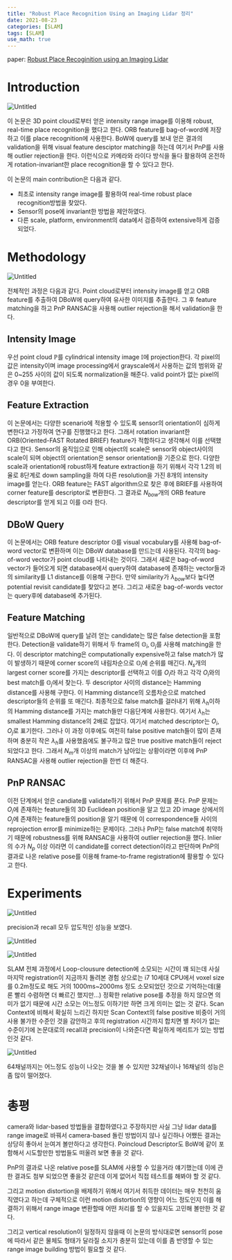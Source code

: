 ```yaml
---
title: "Robust Place Recognition Using an Imaging Lidar 정리"
date: 2021-08-23
categories: [SLAM]
tags: [SLAM]
use_math: true
---
```


paper: [Robust Place Recoginition using an Imaging Lidar](https://arxiv.org/pdf/2103.02111.pdf)

# Introduction

![Untitled](../../assets/img/Robust%20Place%20Recoginition%20using%20an%20Imaging%20Lidar%20a6f8ddbe71374b15ac871d055db5a913/Untitled.png)

이 논문은 3D point cloud로부터 얻은 intensity range image를 이용해 robust, real-time place recognition을 했다고 한다. ORB feature를 bag-of-word에 저장하고 이를 place recognition에 사용한다. BoW에 query를 보내 얻은 결과의 validation을 위해 visual feature desciptor matching을 하는데 여기서 PnP를 사용해 outlier rejection을 한다. 이런식으로 카메라와 라이다 방식을 둘다 활용하여 온전하게 rotation-invariant한 place recognition을 할 수 있다고 한다.

이 논문의 main contribution은 다음과 같다.

- 최초로 intensity range image를 활용하여 real-time robust place recognition방법을 찾았다.
- Sensor의 pose에 invariant한 방법을 제안하였다.
- 다른 scale, platform, environment의 data에서 검증하여 extensive하게 검증되었다.

# Methodology

![Untitled](../../assets/img/Robust%20Place%20Recoginition%20using%20an%20Imaging%20Lidar%20a6f8ddbe71374b15ac871d055db5a913/Untitled%201.png)

전체적인 과정은 다음과 같다. Point cloud로부터 intensity image를 얻고 ORB feature를 추출하여 DBoW에 query하여 유사한 이미지를 추출한다. 그 후 feature matching을 하고 PnP RANSAC을 사용해 outlier rejection을 해서 validation을 한다.

## Intensity Image

 우선 point cloud $\mathbb{P}$를 cylindrical intensity image $\mathbb{I}$에 projection한다. 각 pixel의 값은 intensity이며 image processing에서 grayscale에서 사용하는 값의 범위와 같은 0~255 사이의 값이 되도록 normalization을 해준다. valid point가 없는 pixel의 경우 0을 부여한다.

## Feature Extraction

이 논문에서는 다양한 scenario에 적용할 수 있도록 sensor의 orientation이 심하게 변한다고 가정하여 연구를 진행했다고 한다. 그래서 rotation invariant한 ORB(Oriented-FAST Rotated BRIEF) feature가 적합하다고 생각해서 이를 선택했다고 한다. Sensor의 움직임으로 인해 object의 scale은 sensor와 object사이의 scale이 되며 object의 orientation은 sensor orientation을 기준으로 한다. 다양한 scale과 orientation에 robust하게 feature extraction을 하기 위해서 각각 1.2의 비율로 8단계로 down sampling을 하여 다른 resolution을 가진 8개의 intensity image를 얻는다. ORB feature는 FAST algorithm으로 찾은 후에 BRIEF를 사용하여 corner feature를 descriptor로 변환한다. 그 결과로 $N_{bow}$개의 ORB feature descriptor를 얻게 되고 이를 $\mathbb{O}$라 한다.

## DBoW Query

이 논문에서는 ORB feature descriptor $\mathbb{O}$를 visual vocabulary를 사용해 bag-of-word vector로 변환하며 이는 DBoW database를 만드는데 사용된다. 각각의 bag-of-word vector가 point cloud를 나타내는 것이다. 그래서 새로은 bag-of-word vector가 들어오게 되면 database에서 query하여 database에 존재하는 vector들과의 similarity를 L1 distance를 이용해 구한다. 만약 similarity가 $\lambda_{bow}$보다 높다면 potential revisit candidate를 찾았다고 본다. 그리고 새로운 bag-of-words vector는 query후에 database에 추가된다.

## Feature Matching

일반적으로 DBoW에 query를 날려 얻는 candidate는 많은 false detection을 포함한다. Detection을 validate하기 위해서 두 frame의 $\mathbb{O}_i,\mathbb{O}_j$를 사용해 matching을 한다. 이 descriptor matching은 computationally expensive하고 false match가 많이 발생하기 때문에 corner score의 내림차순으로 $\mathbb{O}_i$에 순위를 매긴다. $N_s$개의 largest corner score를 가지는 descriptor를 선택하고 이를 $O_i$라 하고 각각 $O_i$와의 best match를 $\mathbb{O}_j$에서 찾는다. 두 descriptor 사이의 distance는 Hamming distance를 사용해 구한다. 이 Hamming distance의 오름차순으로 matched descriptor들의 순위를 또 매긴다. 최종적으로 false match를 걸러내기 위해 $\lambda_h$이하의 Hamming distance를 가지는 match들만 다음단계에 사용한다. 여기서 $\lambda_h$는 smallest Hamming distance의 2배로 잡았다. 여기서 matched descriptor는 $O_i, O_j$로 표기한다. 그러나 이 과정 이후에도 여전히 false positive match들이 많이 존재하며 충분히 작은 $\lambda_h$를 사용했음에도 불구하고 많은 true positive match들이 reject 되었다고 한다. 그래서 $N_m$개 이상의 match가 남아있는 상황이라면 이후에 PnP RANSAC을 사용해 outlier rejection을 한번 더 해준다.

## PnP RANSAC

이전 단계에서 얻은 candiate를 validate하기 위해서 PnP 문제를 푼다. PnP 문제는 $O_i$에 존재하는 feature들의 3D Euclidean position을 알고 있고  2D image 상에서의 $O_j$에 존재하는 feature들의 position을 알기 때문에 이 correspondence들 사이의 reprojection error를 minimize하는 문제이다. 그러나 PnP는 false match에 취약하기 때문에 robustness를 위해 RANSAC을 사용하여 outlier rejection을 했다. Inlier의 수가 $N_p$ 이상 이라면 이 candidate를 correct detection이라고 판단하며 PnP의 결과로 나온 relative pose를 이용해 frame-to-frame registration에 활용할 수 있다고 한다.

# Experiments

![Untitled](../../assets/img/Robust%20Place%20Recoginition%20using%20an%20Imaging%20Lidar%20a6f8ddbe71374b15ac871d055db5a913/Untitled%202.png)

precision과 recall 모두 압도적인 성능을 보였다.

![Untitled](../../assets/img/Robust%20Place%20Recoginition%20using%20an%20Imaging%20Lidar%20a6f8ddbe71374b15ac871d055db5a913/Untitled%203.png)

![Untitled](../../assets/img/Robust%20Place%20Recoginition%20using%20an%20Imaging%20Lidar%20a6f8ddbe71374b15ac871d055db5a913/Untitled%204.png)

SLAM 전체 과정에서 Loop-clousure detection에 소모되는 시간이 꽤 되는데 사실 마지막 registration이 지금까지 돌려본 경험 상으로는 i7 10세대 CPU에서 voxel size를 0.2m정도로 해도 거의 1000ms~2000ms 정도 소모되었던 것으로 기억하는데(물론 빨리 수렴하면 더 빠르긴 했지만...) 정확한 relative pose를 추정을 하지 않으면 의미가 없기 때문에 시간 소모는 어느정도 이하기만 하면 크게 의미는 없는 것 같다. Scan Context에 비해서 확실히 느리긴 하지만 Scan Context의 false positive 비중이 거의 사용 불가한 수준인 것을 감안하고 후의 registration 시간까지 합치면 별 차이가 없는 수준이기에 논문대로의 recall과 precision이 나와준다면 확실하게 메리트가 있는 방법인것 같다.

![Untitled](../../assets/img/Robust%20Place%20Recoginition%20using%20an%20Imaging%20Lidar%20a6f8ddbe71374b15ac871d055db5a913/Untitled%205.png)

64채널까지는 어느정도 성능이 나오는 것을 볼 수 있지만 32채널이나 16채널의 성능은 좀 많이 떨어졌다.

# 총평

camera와 lidar-based 방법들을 결합하였다고 주장하지만 사실 그냥 lidar data를 range image로 바꿔서 camera-based 돌린 방법이지 않나 싶긴하나 어쨌든 결과는 상당히 좋아서 눈여겨 볼만하다고 생각한다. Poincloud Descriptor도 BoW에 같이 포함해서 시도할만한 방법들도 떠올려 보면 좋을 것 같다. 

PnP의 결과로 나온 relative pose를 SLAM에 사용할 수 있을거라 얘기했는데 이에 관한 결과도 첨부 되었으면 좋을것 같은데 이게 없어서 직접 테스트를 해봐야 할 것 같다.

그리고 motion distortion을 배제하기 위해서 여기서 취득한 데이터는 매우 천천히 움직였다고 하는데 구체적으로 이런 motion distortion의 영향이 어느 정도인지 이를 해결하기 위해서 range image 변환할때 어떤 처리를 할 수 있을지도 고민해 볼만한 것 같다.

그리고 vertical resolution이 일정하지 않을때 이 논문의 방식대로면 sensor의 pose에 따라서 같은 물체도 형태가 달라질 소지가 충분히 있는데 이를 좀 반영할 수 있는 range image building 방법이 필요할 것 같다.